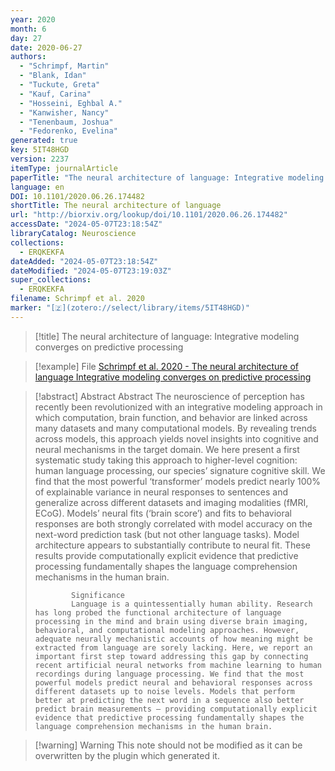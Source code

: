 ```yaml
---
year: 2020
month: 6
day: 27
date: 2020-06-27
authors:
  - "Schrimpf, Martin"
  - "Blank, Idan"
  - "Tuckute, Greta"
  - "Kauf, Carina"
  - "Hosseini, Eghbal A."
  - "Kanwisher, Nancy"
  - "Tenenbaum, Joshua"
  - "Fedorenko, Evelina"
generated: true
key: 5IT48HGD
version: 2237
itemType: journalArticle
paperTitle: "The neural architecture of language: Integrative modeling converges on predictive processing"
language: en
DOI: 10.1101/2020.06.26.174482
shortTitle: The neural architecture of language
url: "http://biorxiv.org/lookup/doi/10.1101/2020.06.26.174482"
accessDate: "2024-05-07T23:18:54Z"
libraryCatalog: Neuroscience
collections:
  - ERQKEKFA
dateAdded: "2024-05-07T23:18:54Z"
dateModified: "2024-05-07T23:19:03Z"
super_collections:
  - ERQKEKFA
filename: Schrimpf et al. 2020
marker: "[🇿](zotero://select/library/items/5IT48HGD)"
---
```


> [!title] The neural architecture of language: Integrative modeling converges on predictive processing

> [!example] File
> [Schrimpf et al. 2020 - The neural architecture of language Integrative modeling converges on predictive processing](/Papers/PDFs/Schrimpf%20et%20al.%202020%20-%20The%20neural%20architecture%20of%20language%20Integrative%20modeling%20converges%20on%20predictive%20processing.pdf)

> [!abstract] Abstract
> Abstract
>           The neuroscience of perception has recently been revolutionized with an integrative modeling approach in which computation, brain function, and behavior are linked across many datasets and many computational models. By revealing trends across models, this approach yields novel insights into cognitive and neural mechanisms in the target domain. We here present a first systematic study taking this approach to higher-level cognition: human language processing, our species’ signature cognitive skill. We find that the most powerful ‘transformer’ models predict nearly 100% of explainable variance in neural responses to sentences and generalize across different datasets and imaging modalities (fMRI, ECoG). Models’ neural fits (‘brain score’) and fits to behavioral responses are both strongly correlated with model accuracy on the next-word prediction task (but not other language tasks). Model architecture appears to substantially contribute to neural fit. These results provide computationally explicit evidence that predictive processing fundamentally shapes the language comprehension mechanisms in the human brain.
>           
>             Significance
>             Language is a quintessentially human ability. Research has long probed the functional architecture of language processing in the mind and brain using diverse brain imaging, behavioral, and computational modeling approaches. However, adequate neurally mechanistic accounts of how meaning might be extracted from language are sorely lacking. Here, we report an important first step toward addressing this gap by connecting recent artificial neural networks from machine learning to human recordings during language processing. We find that the most powerful models predict neural and behavioral responses across different datasets up to noise levels. Models that perform better at predicting the next word in a sequence also better predict brain measurements – providing computationally explicit evidence that predictive processing fundamentally shapes the language comprehension mechanisms in the human brain.

>[!warning] Warning
> This note should not be modified as it can be overwritten by the plugin which generated it.

